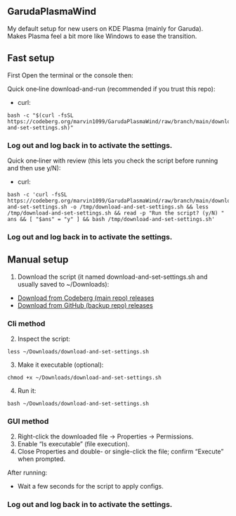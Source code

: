 ## GarudaPlasmaWind

My default setup for new users on KDE Plasma (mainly for Garuda).  
Makes Plasma feel a bit more like Windows to ease the transition.

## Fast setup
First Open the terminal or the console then:  
 
Quick one‑line download-and-run (recommended if you trust this repo):
- curl:
```
bash -c "$(curl -fsSL https://codeberg.org/marvin1099/GarudaPlasmaWind/raw/branch/main/download-and-set-settings.sh)"
```

### Log out and log back in to activate the settings.

Quick one‑liner with review (this lets you check the script before running and then use y/N):
- curl:
```
bash -c 'curl -fsSL https://codeberg.org/marvin1099/GarudaPlasmaWind/raw/branch/main/download-and-set-settings.sh -o /tmp/download-and-set-settings.sh && less /tmp/download-and-set-settings.sh && read -p "Run the script? (y/N) " ans && [ "$ans" = "y" ] && bash /tmp/download-and-set-settings.sh'
```

### Log out and log back in to activate the settings.

## Manual setup
1. Download the script (it named download-and-set-settings.sh and usually saved to ~/Downloads):
- [Download from Codeberg (main repo) releases](https://codeberg.org/marvin1099/GarudaPlasmaWind/releases)
- [Download from GitHub (backup repo) releases](https://github.com/marvin1099/GarudaPlasmaWind/releases)

### Cli method
2. Inspect the script:
```
less ~/Downloads/download-and-set-settings.sh
```
3. Make it executable (optional):
```
chmod +x ~/Downloads/download-and-set-settings.sh
```
4. Run it:
```
bash ~/Downloads/download-and-set-settings.sh
```

### GUI method
2. Right-click the downloaded file → Properties → Permissions.
3. Enable “Is executable” (file execution).
4. Close Properties and double- or single-click the file; confirm “Execute” when prompted.

After running:
- Wait a few seconds for the script to apply configs.

### Log out and log back in to activate the settings.